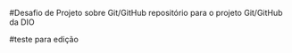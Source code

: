#Desafio de Projeto sobre Git/GitHub
repositório para o projeto Git/GitHub da DIO

#teste para edição

